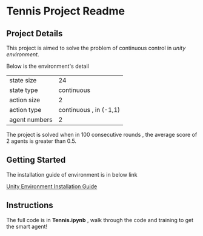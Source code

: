 # Tennis Project Readme

##  Project Details

This project is aimed to solve the problem of continuous control in *unity environment*.

Below is the environment's detail

|  |  |
| ------ | ------ |
| state size | 24 |
| state type | continuous |
| action size | 2 |
| action type | continuous , in (-1,1) |
| agent numbers | 2 |

The project is solved when in 100 consecutive rounds , the average score of 2 agents is greater than 0.5.


## Getting Started
The installation guide of environment is in below link

[Unity Environment Installation Guide](https://github.com/Unity-Technologies/ml-agents/blob/master/docs/Getting-Started-with-Balance-Ball.md)


## Instructions

The full code is in **Tennis.ipynb** , walk through the code and training to get the smart agent!
